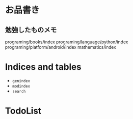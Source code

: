 # お品書き

## 勉強したものメモ

<div class="toctree" data-maxdepth="2">

programing/books/index programing/language/python/index
programing/platform/android/index mathematics/index

</div>

# Indices and tables

  - `genindex`
  - `modindex`
  - `search`

# TodoList

<div class="todolist">

</div>
